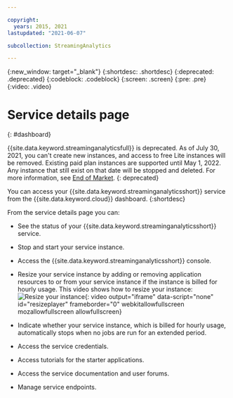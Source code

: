 ```yaml
---

copyright:
  years: 2015, 2021
lastupdated: "2021-06-07"

subcollection: StreamingAnalytics

---
```


<!-- Attribute definitions -->
{:new_window: target="_blank"}
{:shortdesc: .shortdesc}
{:deprecated: .deprecated}
{:codeblock: .codeblock}
{:screen: .screen}
{:pre: .pre}
{:video: .video}

# Service details page
{: #dashboard}

{{site.data.keyword.streaminganalyticsfull}} is deprecated. As of July 30, 2021, 
you can't create new instances, and access to free Lite instances will be removed. 
Existing paid plan instances are supported until May 1, 2022. Any instance that still exist on that date will be stopped and deleted. 
For more information, see [End of Market](/docs/StreamingAnalytics?topic=StreamingAnalytics-end_of_market).
{: deprecated}

You can access your {{site.data.keyword.streaminganalyticsshort}} service from the {{site.data.keyword.cloud}} dashboard.
{:shortdesc}

From the service details page you can:

* See the status of your {{site.data.keyword.streaminganalyticsshort}} service.
* Stop and start your service instance.
* Access the {{site.data.keyword.streaminganalyticsshort}} console.
* Resize your service instance by adding or removing application resources to or from your service instance if the instance is billed for hourly usage. This video shows how to resize your instance:
![Resize your instance](https://www.youtube.com/embed/zbZ9am9UhPw){: video output="iframe" data-script="none" id="resizeplayer" frameborder="0" webkitallowfullscreen mozallowfullscreen allowfullscreen}

* Indicate whether your service instance, which is billed for hourly usage, automatically stops when no jobs are run for an extended period.
* Access the service credentials.
* Access tutorials for the starter applications.
* Access the service documentation and user forums.
* Manage service endpoints.
